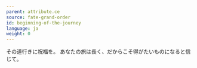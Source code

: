```yaml
---
parent: attribute.ce
source: fate-grand-order
id: beginning-of-the-journey
language: ja
weight: 0
---
```


その道行きに祝福を。
あなたの旅は長く、だからこそ得がたいものになると信じて。
